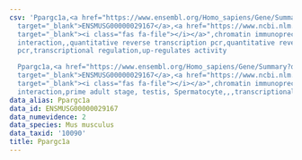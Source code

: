 ```yaml
---
csv: 'Ppargc1a,<a href="https://www.ensembl.org/Homo_sapiens/Gene/Summary?db=core;g=ENSMUSG00000029167"
  target="_blank">ENSMUSG00000029167</a>,<a href="https://www.ncbi.nlm.nih.gov/pubmed/26344102"
  target="_blank"><i class="fas fa-file"></i></a>",chromatin immunoprecipitation assay,direct
  interaction,,quantitative reverse transcription pcr,quantitative reverse transcription
  pcr,transcriptional regulation,up-regulates activity

  Ppargc1a,<a href="https://www.ensembl.org/Homo_sapiens/Gene/Summary?db=core;g=ENSMUSG00000029167"
  target="_blank">ENSMUSG00000029167</a>,<a href="https://www.ncbi.nlm.nih.gov/pubmed/25450459"
  target="_blank"><i class="fas fa-file"></i></a>",chromatin immunoprecipitation assay,direct
  interaction,prime adult stage, testis, Spermatocyte,,,transcriptional regulation,'
data_alias: Ppargc1a
data_id: ENSMUSG00000029167
data_numevidence: 2
data_species: Mus musculus
data_taxid: '10090'
title: Ppargc1a
---
```

